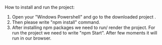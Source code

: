 How to install and run the project:

1) Open your "Windows Powershell" and go to the downloaded project .
2) Then please write "npm install" command. 
3) After installing npm packages we need to run/ render the project. For run the project we need to write "npm Start". After few moments it will run in our browser.

